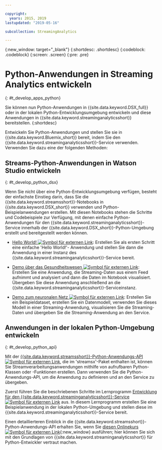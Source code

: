 ```yaml
---

copyright:
  years: 2015, 2019
lastupdated: "2019-05-16"

subcollection: StreamingAnalytics

---
```


<!-- Attribute definitions -->
{:new_window: target="_blank"}
{:shortdesc: .shortdesc}
{:codeblock: .codeblock}
{:screen: .screen}
{:pre: .pre}

# Python-Anwendungen in Streaming Analytics entwickeln
{: #t_develop_apps_python}

Sie können nun Python-Anwendungen in {{site.data.keyword.DSX_full}} oder in der lokalen Python-Entwicklungsumgebung entwickeln und diese Anwendungen in {{site.data.keyword.streaminganalyticsshort}} bereitstellen.
{:shortdesc}

Entwickeln Sie Python-Anwendungen und stellen Sie sie in {{site.data.keyword.Bluemix_short}} bereit, indem Sie den {{site.data.keyword.streaminganalyticsshort}}-Service verwenden. Verwenden Sie dazu eine der folgenden Methoden:


## Streams-Python-Anwendungen in Watson Studio entwickeln
{: #t_develop_python_dsx}

Wenn Sie nicht über eine Python-Entwicklungsumgebung verfügen, besteht der einfachste Einstieg darin, dass Sie die {{site.data.keyword.streamsshort}}-Notebooks in {{site.data.keyword.DSX_short}} verwenden und Python-Beispielanwendungen erstellen. Mit diesen Notebooks stehen die Schritte und Codebeispiele zur Verfügung, mit denen einfache Python-Anwendungen für den {{site.data.keyword.streaminganalyticsshort}}-Service innerhalb der {{site.data.keyword.DSX_short}}-Python-Umgebung erstellt und bereitgestellt werden können.

* [Hello World! ![Symbol für externen Link](../../icons/launch-glyph.svg "Symbol für externen Link")](https://apsportal.ibm.com/exchange/public/entry/view/9fc33ce7301f10e21a9f92039ca9c6e8): Erstellen Sie als ersten Schritt eine einfache 'Hello World!'- Anwendung und stellen Sie dann die Anwendung in einer Instanz des {{site.data.keyword.streaminganalyticsshort}}-Service bereit.

* [Demo über das Gesundheitswesen ![Symbol für externen Link](../../icons/launch-glyph.svg "Symbol für externen Link")](https://apsportal.ibm.com/exchange/public/entry/view/9fc33ce7301f10e21a9f92039cad29a6): Erstellen Sie eine Anwendung, die Streaming-Daten aus einem Feed aufnimmt und analysiert und dann die Daten im Notebook visualisiert. Übergeben Sie diese Anwendung anschließend an die {{site.data.keyword.streaminganalyticsshort}}-Serviceinstanz.

* [Demo zum neuronalen Netz ![Symbol für externen Link](../../icons/launch-glyph.svg "Symbol für externen Link")](https://apsportal.ibm.com/exchange/public/entry/view/9fc33ce7301f10e21a9f92039ca60bb7): Erstellen Sie ein Beispieldataset, erstellen Sie ein Datenmodell, verwenden Sie dieses Modell in einer Streaming-Anwendung, visualisieren Sie die Streaming-Daten und übergeben Sie die Streaming-Anwendung an den Service.

## Anwendungen in der lokalen Python-Umgebung entwickeln
 {: #t_develop_python_api}

Mit der [{{site.data.keyword.streamsshort}}-Python-Anwendungs-API ![Symbol für externen Link](../../icons/launch-glyph.svg "Symbol für externen Link")](http://ibmstreams.github.io/streamsx.documentation/docs/python/python-appapi-devguide/#50-api-features), die im 'streamsx'-Paket enthalten ist, können Sie Streamverarbeitungsanwendungen mithilfe von aufrufbaren Python-Klassen oder -Funktionen erstellen. Dann verwenden Sie die Python-Anwendungs-API, um die Anwendung zu definieren und an den Service zu übergeben.

Zuerst führen Sie die beschriebenen Schritte im Lernprogramm [Entwicklung für den {{site.data.keyword.streaminganalyticsshort}}-Service ![Symbol für externen Link](../../icons/launch-glyph.svg "Symbol für externen Link")](http://ibmstreams.github.io/streamsx.documentation/docs/python/1.6/python-appapi-devguide-2a/index.html) aus. In diesem Lernprogramm erstellen Sie eine Beispielanwendung in der lokalen Python-Umgebung und stellen diese im {{site.data.keyword.streaminganalyticsshort}}-Service bereit.

Einen detaillierteren Einblick in die {{site.data.keyword.streamsshort}}-Python-Anwendungs-API erhalten Sie, wenn Sie [diesen Onlinekurs ![Symbol für externen Link](../../icons/launch-glyph.svg "Symbol für externen Link")](https://developer.ibm.com/courses/all/streaming-analytics-basics-python-developers/){:new_window} ausführen; hier können Sie sich mit den Grundlagen von {{site.data.keyword.streaminganalyticsshort}} für Python-Entwickler vertraut machen.

